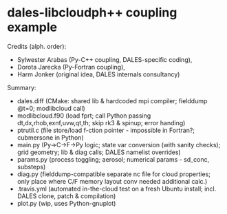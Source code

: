 dales-libcloudph++ coupling example
===================================

Credits (alph. order):
  - Sylwester Arabas (Py-C++ coupling, DALES-specific coding), 
  - Dorota Jarecka (Py-Fortran coupling), 
  - Harm Jonker (original idea, DALES internals consultancy)

Summary:
  - dales.diff       (CMake: shared lib & hardcoded mpi compiler; fielddump @t=0; modlibcloud call)
  - modlibcloud.f90  (load fprt; call Python passing dt,dx,rhob,exnf,uvw,qt,th; skip rk3 & spinup; error handing)
  - ptrutil.c        (file store/load f-ction pointer - impossible in Fortran?; cubmersone in Python)
  - main.py          (Py->C->F->Py logic; state var conversion (with sanity checks); grid geometry; lib & diag calls; DALES namelist overrides)
  - params.py        (process toggling; aerosol; numerical params - sd_conc, substeps)
  - diag.py          (fielddump-compatible separate nc file for cloud properties; only place where C/F memory layout conv needed additional calc.)
  - .travis.yml      (automated in-the-cloud test on a fresh Ubuntu install; incl. DALES clone, patch & compilation)
  - plot.py          (wip, uses Python-gnuplot)
